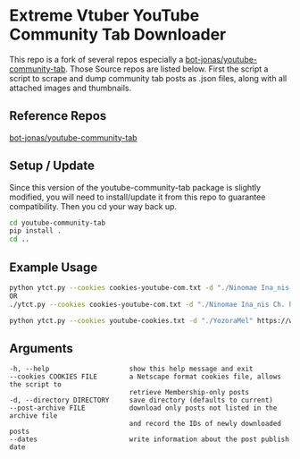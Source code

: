 
# Extreme Vtuber YouTube Community Tab Downloader

This repo is a fork of several repos especially a [bot-jonas/youtube-community-tab](https://github.com/bot-jonas/youtube-community-tab).  Those Source repos are listed below.
First the script a script to scrape and dump community tab posts as .json files, along with all attached images and thumbnails.

## Reference Repos
[bot-jonas/youtube-community-tab](https://github.com/bot-jonas/youtube-community-tab)


## Setup / Update

Since this version of the youtube-community-tab package is slightly modified, you will need to install/update it from this repo to guarantee compatibility.
Then you cd your way back up.
```sh
cd youtube-community-tab
pip install .
cd .. 
```

## Example Usage

```sh
python ytct.py --cookies cookies-youtube-com.txt -d "./Ninomae Ina_nis Ch. hololive-EN" https://www.youtube.com/channel/UCMwGHR0BTZuLsmjY_NT5Pwg/community
OR
./ytct.py --cookies cookies-youtube-com.txt -d "./Ninomae Ina_nis Ch. hololive-EN" https://www.youtube.com/@NinomaeInanis/community

python ytct.py --cookies youtube-cookies.txt -d "./YozoraMel" https://www.youtube.com/@YozoraMel/community

```

## Arguments

```
-h, --help                    show this help message and exit
--cookies COOKIES FILE        a Netscape format cookies file, allows the script to
                              retrieve Membership-only posts
-d, --directory DIRECTORY     save directory (defaults to current)
--post-archive FILE           download only posts not listed in the archive file
                              and record the IDs of newly downloaded posts
--dates                       write information about the post publish date
```
